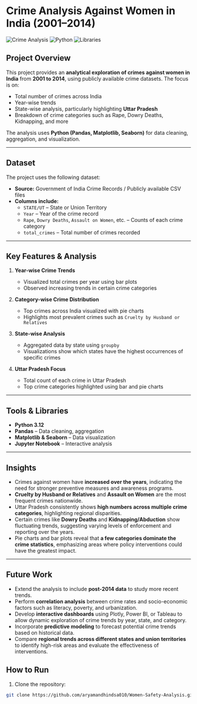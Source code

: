 # Crime Analysis Against Women in India (2001–2014)

![Crime Analysis](https://img.shields.io/badge/Status-Completed-green) ![Python](https://img.shields.io/badge/Python-3.12-blue) ![Libraries](https://img.shields.io/badge/Libraries-Pandas%2C%20Matplotlib%2C%20Seaborn-orange)

## Project Overview

This project provides an **analytical exploration of crimes against women in India** from **2001 to 2014**, using publicly available crime datasets. The focus is on:  

- Total number of crimes across India  
- Year-wise trends  
- State-wise analysis, particularly highlighting **Uttar Pradesh**  
- Breakdown of crime categories such as Rape, Dowry Deaths, Kidnapping, and more  

The analysis uses **Python (Pandas, Matplotlib, Seaborn)** for data cleaning, aggregation, and visualization.

---

## Dataset

The project uses the following dataset:  

- **Source:** Government of India Crime Records / Publicly available CSV files  
- **Columns include:**  
  - `STATE/UT` – State or Union Territory  
  - `Year` – Year of the crime record  
  - `Rape`, `Dowry Deaths`, `Assault on Women`, etc. – Counts of each crime category  
  - `total_crimes` – Total number of crimes recorded  

---

## Key Features & Analysis

1. **Year-wise Crime Trends**  
   - Visualized total crimes per year using bar plots  
   - Observed increasing trends in certain crime categories

2. **Category-wise Crime Distribution**  
   - Top crimes across India visualized with pie charts  
   - Highlights most prevalent crimes such as `Cruelty by Husband or Relatives`

3. **State-wise Analysis**  
   - Aggregated data by state using `groupby`  
   - Visualizations show which states have the highest occurrences of specific crimes

4. **Uttar Pradesh Focus**  
   - Total count of each crime in Uttar Pradesh  
   - Top crime categories highlighted using bar and pie charts  

---

## Tools & Libraries

- **Python 3.12**  
- **Pandas** – Data cleaning, aggregation  
- **Matplotlib & Seaborn** – Data visualization  
- **Jupyter Notebook** – Interactive analysis  

---

## Insights

- Crimes against women have **increased over the years**, indicating the need for stronger preventive measures and awareness programs.
- **Cruelty by Husband or Relatives** and **Assault on Women** are the most frequent crimes nationwide.
- Uttar Pradesh consistently shows **high numbers across multiple crime categories**, highlighting regional disparities.
- Certain crimes like **Dowry Deaths** and **Kidnapping/Abduction** show fluctuating trends, suggesting varying levels of enforcement and reporting over the years.
- Pie charts and bar plots reveal that **a few categories dominate the crime statistics**, emphasizing areas where policy interventions could have the greatest impact.

---

## Future Work

- Extend the analysis to include **post-2014 data** to study more recent trends.
- Perform **correlation analysis** between crime rates and socio-economic factors such as literacy, poverty, and urbanization.
- Develop **interactive dashboards** using Plotly, Power BI, or Tableau to allow dynamic exploration of crime trends by year, state, and category.
- Incorporate **predictive modeling** to forecast potential crime trends based on historical data.
- Compare **regional trends across different states and union territories** to identify high-risk areas and evaluate the effectiveness of interventions.


## How to Run

1. Clone the repository:  
```bash
git clone https://github.com/aryamandhindsa010/Women-Safety-Analysis.git
